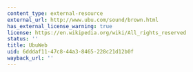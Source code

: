 ```yaml
---
content_type: external-resource
external_url: http://www.ubu.com/sound/brown.html
has_external_license_warning: true
license: https://en.wikipedia.org/wiki/All_rights_reserved
status: ''
title: UbuWeb
uid: 6dddaf11-47c8-44a3-8465-228c21d12b0f
wayback_url: ''
---
```


